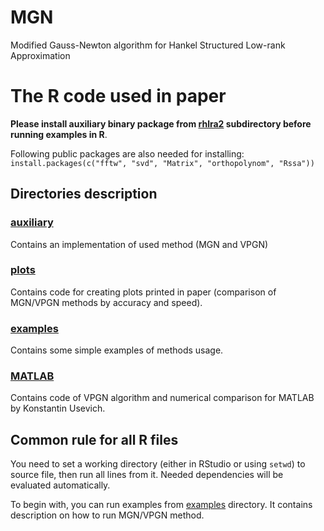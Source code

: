 # MGN
Modified Gauss-Newton algorithm for Hankel Structured Low-rank Approximation

# The R code used in paper 

**Please install auxiliary binary package from [rhlra2](rhlra2/) subdirectory before running examples in R**.

Following public packages are also needed for installing:
`install.packages(c("fftw", "svd", "Matrix", "orthopolynom", "Rssa"))`

## Directories description

### [auxiliary](auxiliary/)

Contains an implementation of used method (MGN and VPGN)

### [plots](plots/)

Contains code for creating plots printed in paper (comparison of MGN/VPGN methods by
accuracy and speed).

### [examples](examples/)

Contains some simple examples of methods usage.

### [MATLAB](matlab/)

Contains code of VPGN algorithm and numerical comparison for MATLAB by Konstantin Usevich.

## Common rule for all R files

You need to set a working directory (either in RStudio or using `setwd`) to source file,
then run all lines from it. Needed dependencies will be evaluated automatically.

To begin with, you can run examples from [examples](examples/) directory. It contains description
on how to run MGN/VPGN method.